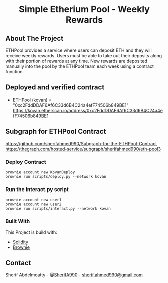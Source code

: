 <br />
<div align="center">
  <h1 align="center">Simple Etherium Pool - Weekly Rewards</h1>
</div>


<!-- ABOUT THE PROJECT -->
## About The Project

ETHPool provides a service where users can deposit ETH and they will receive weekly
rewards. Users must be able to take out their deposits along with their portion of rewards
at any time. New rewards are deposited manually into the pool by the ETHPool team
each week using a contract function.

## Deployed and verified contract
* ETHPool (kovan) = "0xc2FddDDAF6Af6C33d6B4C24a4efF74506b849BE1"
https://kovan.etherscan.io/address/0xc2FddDDAF6Af6C33d6B4C24a4efF74506b849BE1

## Subgraph for ETHPool Contract
https://github.com/sherifahmed990/Subgraph-for-the-ETHPool-Contract
https://thegraph.com/hosted-service/subgraph/sherifahmed990/eth-pool3

### Deploy Contract
    brownie account new KovanDeploy
    brownie run scripts/deploy.py --network kovan

### Run the interact.py script
    
    brownie account new user1
    brownie account new user2
    brownie run scripts/interact.py --network kovan

    
### Built With
This Project is build with:

* [Solidity](soliditylang.org)
* [Brownie](https://eth-brownie.readthedocs.io/)


<!-- CONTACT -->
## Contact

Sherif Abdelmoatty - [@SherifA990](https://twitter.com/SherifA990) - sherif.ahmed990@gmail.com
